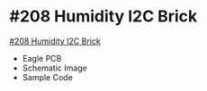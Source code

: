 # #208 Humidity I2C Brick

[#208 Humidity I2C Brick](http://fabo.io/208.html)

- Eagle PCB
- Schematic Image
- Sample Code